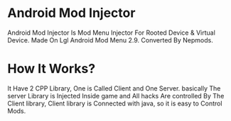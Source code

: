 <h1>
  Android Mod Injector
</h1>
<p>
Android Mod Injector Is Mod Menu Injector For Rooted Device & Virtual Device. Made On Lgl Android Mod Menu 2.9. Converted By Nepmods.
  </p>


<H1> How It Works? </h1>
<p> It Have 2 CPP Library, One is Called Client and One Server. basically The server Library is Injected Inside game and All hacks Are controlled By The Client library, Client library is Connected with java, so it is easy to Control Mods.</p>
